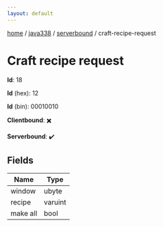 ```yaml
---
layout: default
---
```


[home](/)  /  [java338](/protocol/java338)  /  [serverbound](/protocol/java338/serverbound)  /  craft-recipe-request

# Craft recipe request

**Id**: 18

**Id** (hex): 12

**Id** (bin): 00010010

**Clientbound**: ✖️

**Serverbound**: ✔️

## Fields

Name | Type
---|---
window | ubyte
recipe | varuint
make all | bool

